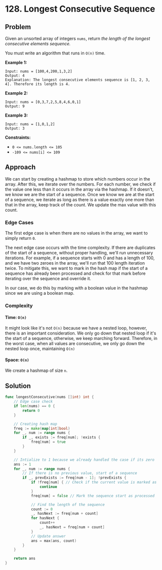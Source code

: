 # 128. Longest Consecutive Sequence

## Problem

Given an unsorted array of integers `nums`, return _the length of the longest consecutive elements sequence._

You must write an algorithm that runs in `O(n)` time.

**Example 1:**

```
Input: nums = [100,4,200,1,3,2]
Output: 4
Explanation: The longest consecutive elements sequence is [1, 2, 3, 4]. Therefore its length is 4.

```

**Example 2:**

```
Input: nums = [0,3,7,2,5,8,4,6,0,1]
Output: 9

```

**Example 3:**

```
Input: nums = [1,0,1,2]
Output: 3

```

**Constraints:**

- `0 <= nums.length <= 105`
- `-109 <= nums[i] <= 109`

## Approach
We can start by creating a hashmap to store which numbers occur in the array. After this, we iterate over the numbers. For each number, we check if the value one less than it occurs in the array via the hashmap. If it doesn't, we know we are the start of a sequence. Once we know we are at the start of a sequence, we iterate as long as there is a value exactly one more than that in the array, keep track of the count. We update the max value with this count. 

### Edge Cases
The first edge case is when there are no values in the array, we want to simply return `0`. 

The next edge case occurs with the time complexity. If there are duplicates of the start of a sequence, without proper handling, we'll run unnecessary iterations. For example, if a sequence starts with 0 and has a length of 100, and we have two zeroes in the array, we'll run that 100 length iteration twice. To mitigate this, we want to mark in the hash map if the start of a sequence has already been processed and check for that mark before iterating over the sequence and override it. 

In our case, we do this by marking with a boolean value in the hashmap since we are using a boolean map.

### Complexity
#### Time: `O(n)`
It might look like it's not `O(n)` because we have a nested loop, however, there is an important consideration. We only go down that nested loop if it's the start of a sequence, otherwise, we keep marching forward. Therefore, in the worst case, when all values are consecutive, we only go down the nested loop once, maintaining `O(n)`

#### Space: `O(n)`
We create a hashmap of size `n`.

## Solution

```go
func longestConsecutive(nums []int) int {
	// Edge case check
	if len(nums) == 0 {
		return 0
	}

	// Creating hash map
	freq := make(map[int]bool)
	for _, num := range nums {
		if _, exists := freq[num]; !exists {
			freq[num] = true
		}
	}

	// Intialize to 1 because we already handled the case if its zero
	ans := 1
	for _, num := range nums {
		// If there is no previous value, start of a sequence
		if _, prevExists := freq[num - 1]; !prevExists {
			if !freq[num] { // Check if the current value is marked as false (we've already processed this sequence start)
				continue
			}
			freq[num] = false // Mark the sequence start as processed

			// Find the length of the sequence
			count := 0
			_, hasNext := freq[num + count]
			for hasNext {
				count++
				_, hasNext = freq[num + count]
			}
			// Update answer
			ans = max(ans, count)
		}
	}

	return ans
}

```
